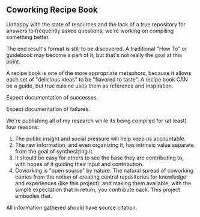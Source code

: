 ## Coworking Recipe Book 

Unhappy with the state of resources and the lack of a true repository for answers to frequently asked questions, we're working on compiling something better.

The end result's format is still to be discovered. A traditional "How To" or guidebook may become a part of it, but that's not really the goal at this point. 

A recipe book is one of the more appropriate metaphors, because it allows each set of "delicious ideas" to be "flavored to taste". A recipe book CAN be a guide, but true cuisine uses them as reference and inspiration.

Expect documentation of successes.

Expect documentation of failures.

We're publishing all of my research while its being compiled for (at least) four reasons:

1. The public insight and social pressure will help keep us accountable.
2. The raw information, and even organizing it, has intrinsic value separate from the goal of synthesizing it. 
3. It should be easy for others to see the base they are contributing to, with hopes of it guiding their input and contribution.
4. Coworking is "open source" by nature. The natural spread of coworking comes from the notion of creating central repositories for knowledge and experiences (like this project), and making them available, with the simple expectation that in return, you contribute back. This project embodies that.

All information gathered should have source citation.